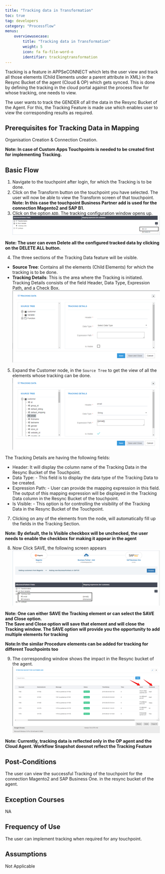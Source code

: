 ```yaml
---
title: "Tracking data in Transformation"
toc: true
tag: developers
category: "Processflow"
menus: 
    overviewusecase:
        title: "Tracking data in Transformation"
        weight: 5
        icon: fa fa-file-word-o
        identifier: trackingtransformation
---
```



Tracking is a feature in APPSeCONNECT which lets the user view and track all those elements (Child Elements under a parent attribute in XML) 
in the Resync Bucket of the agent (Cloud & OP) which gets synced. This is done by defining the tracking in the cloud portal against the 
process flow for whose tracking, one needs to view.

The user wants to track the GENDER of all the data in the Resync Bucket of the Agent. For this, the Tracking Feature is made use which enables 
user to view the corresponding results as required. 


## Prerequisites for Tracking Data in Mapping

Organisation Creation & Connection Creation.

**Note: In case of Custom Apps Touchpoints is needed to be created first for implementing Tracking.**

## Basic Flow

1. Navigate to the touchpoint after login, for which the Tracking is to be done.
2. Click on the Transform button on the touchpoint you have selected. The user will now be able to view 
    the Transform screen of that touchpoint.  
**Note: In this case the touchpoint Business Partner add is used for the connection Magento2 and SAP B1.**
3. Click on the option `ADD`. The tracking configuration window opens up.
![trackingdata1-new](/staticfiles/Transformation/media/trackingdata1-new.png)

**Note: The user can even Delete all the configured tracked data by clicking on the DELETE ALL button.**

4.	The three sections of the Tracking Data feature will be visible.
* **Source Tree**: Contains all the elements (Child Elements) for which the tracking is to be done.
* **Tracking Details**: This is the area where the Tracking is initiated. Tracking Details consists of the 
  field Header, Data Type, Expression Path, and a Check Box. 
![trackingdata2-new](/staticfiles/Transformation/media/trackingdata2-new.png)

5. Expand the Customer node, in the `Source Tree` to get the view of all the elements whose 
    tracking can be done. 
![trackingdata3-new](/staticfiles/Transformation/media/trackingdata3-new.png)

The Tracking Details are having the following fields: 
* Header: It will display the column name of the Tracking Data in the Resync Bucket of the Touchpoint.
* Data Type: - This field is to display the data type of the Tracking Data to be created.
* Expression Path: - User can provide the mapping expression in this field. The output of this mapping expression will be displayed in the Tracking Data column in the Resync Bucket of the touchpoint.
* Is Visible: - This option is for controlling the visibility of the Tracking Data in the Resync Bucket of the Touchpoint.

7.	Clicking on any of the elements from the node, will automatically fill up the fields in the Tracking Section.

**Note: By default, the Is Visible checkbox will be unchecked, the user needs to enable the checkbox for making it 
appear in the agent**

8. Now Click SAVE, the following screen appears
![trackingdata4-new](/staticfiles/Transformation/media/trackingdata4-new.png)

**Note: One can either SAVE the Tracking element or can select the SAVE and Close option.       
The Save and Close option will save that element and will close the Tracking window. 
The SAVE option will provide you the opportunity to add multiple elements for tracking**     
                                        
**Note:In the similar Procedure elements can be added for tracking for different Touchpoints too**   

9. The corresponding window shows the impact in the Resync bucket of the agent.
![trackingdata5-new](/staticfiles/Transformation/media/trackingdata5-new.png)

**Note: Currently, tracking data is reflected only in the OP agent and the Cloud Agent. Workflow Snapshot doesnot 
reflect the Tracking Feature**

## Post-Conditions
The user can view the successful Tracking of the touchpoint for the connection Magento2 and SAP Business One. in the resync bucket of the agent. 

## Exception Courses

NA

## Frequency of Use
The user can implement tracking when required for any touchpoint.

## Assumptions 
Not Applicable
